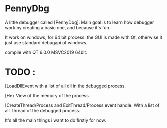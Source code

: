 # PennyDbg

A little debugger called [PennyDbg]. Main goal is to learn how debugger work by creating a basic one, and because it's fun.

It work on windows, for 64 bit process. the GUI is made with Qt, otherwise it just use standard debugapi of windows.

compile with QT 6.0.0 MSVC2019 64bit.

# TODO :
[LoadDllEvent with a list of all dll in the debugged process.

[Hex View of the memory of the process.

[CreateThread/Process and ExitThread/Process event handle. With a list of all Thread of the debugged process.

It's all the main things i want to do firstly for now.
